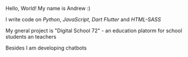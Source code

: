 Hello, World! My name is Andrew :)

I write code on *Python*, *JavaScript*, *Dart Flutter* and *HTML-SASS*

My gneral project is "Digital School 72" - an education platorm for school students an teachers

Besides I am developing chatbots

<!---
AndrewBalin/AndrewBalin is a ✨ special ✨ repository because its `README.md` (this file) appears on your GitHub profile.
You can click the Preview link to take a look at your changes.
--->
